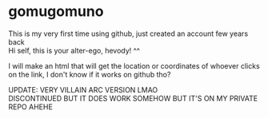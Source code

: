 # gomugomuno
This is my very first time using github, just created an account few years back   
Hi self, this is your alter-ego, hevody! ^^



I will make an html that will get the location or coordinates of whoever clicks on the link, I don't know if 
it works on github tho?

UPDATE: VERY VILLAIN ARC VERSION LMAO     
DISCONTINUED BUT IT DOES WORK SOMEHOW BUT IT'S ON MY PRIVATE REPO AHEHE
